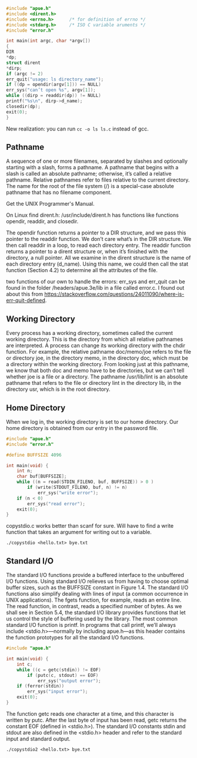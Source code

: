 ```C
#include "apue.h"
#include <dirent.h>
#include <errno.h>		/* for definition of errno */
#include <stdarg.h>		/* ISO C variable aruments */
#include "error.h"

int main(int argc, char *argv[])
{
DIR
*dp;
struct dirent
*dirp;
if (argc != 2)
err_quit("usage: ls directory_name");
if ((dp = opendir(argv[1])) == NULL)
err_sys("can’t open %s", argv[1]);
while ((dirp = readdir(dp)) != NULL)
printf("%s\n", dirp->d_name);
closedir(dp);
exit(0);
}
```



New realization: you can run `cc -o ls ls.c` instead of gcc.

## Pathname

A sequence of one or more filenames, separated by slashes and optionally starting with a slash, forms a pathname. A pathname that begins with a slash is called an absolute pathname; otherwise, it’s called a relative pathname. Relative pathnames refer to files relative to the current directory. The name for the root of the file system (/) is a special-case absolute pathname that has no filename component.

Get the UNIX Programmer's Manual.

On Linux find dirent.h: /usr/include/dirent.h has functions like functions opendir, readdir, and closedir. 

The opendir function returns a pointer to a DIR structure, and we pass this pointer to the readdir function. We don’t care what’s in the DIR structure. We then call readdir in a loop, to read each directory entry. The readdir function returns a pointer to a dirent structure or, when it’s finished with the directory, a null pointer. All we examine in the dirent structure is the name of each directory entry (d_name). Using this name, we could then call the stat function (Section 4.2) to determine all the attributes of the file.

two functions of our own to handle the errors: err_sys and err_quit can be found in the folder /headers/apue.3e/lib in a file called error.c. I found out about this from <https://stackoverflow.com/questions/24011090/where-is-err-quit-defined>. 

## Working Directory
Every process has a working directory, sometimes called the current working directory. This is the directory from which all relative pathnames are interpreted. A process can change its working directory with the chdir function. For example, the relative pathname doc/memo/joe refers to the file or directory joe, in the directory memo, in the directory doc, which must be a directory within the working directory. From looking just at this pathname, we know that both doc and memo have to be directories, but we can’t tell whether joe is a file or a directory. The
pathname /usr/lib/lint is an absolute pathname that refers to the file or directory lint in the directory lib, in the directory usr, which is in the root directory.

## Home Directory

When we log in, the working directory is set to our home directory. Our home directory
is obtained from our entry in the password file.

```c
#include "apue.h"
#include "error.h"

#define BUFFSIZE 4096

int main(void) {
	int n;
	char buf[BUFFSIZE];
	while ((n = read(STDIN_FILENO, buf, BUFFSIZE)) > 0 )
		if (write(STDOUT_FILENO, buf, n) != n)
			err_sys("write error");
	if (n < 0)
		err_sys("read error");
	exit(0);
}
```

copystdio.c works better than scanf for sure. Will have to find a write function that takes an argument for writing out to a variable.

`./copystdio <hello.txt> bye.txt`

## Standard I/O

The standard I/O functions provide a buffered interface to the unbuffered I/O
functions. Using standard I/O relieves us from having to choose optimal buffer sizes,
such as the BUFFSIZE constant in Figure 1.4. The standard I/O functions also simplify
dealing with lines of input (a common occurrence in UNIX applications). The fgets
function, for example, reads an entire line. The read function, in contrast, reads a
specified number of bytes. As we shall see in Section 5.4, the standard I/O library
provides functions that let us control the style of buffering used by the library.
The most common standard I/O function is printf. In programs that call
printf, we’ll always include <stdio.h>—normally by including apue.h—as this
header contains the function prototypes for all the standard I/O functions.

```C
#include "apue.h"

int main(void) {
	int c;
	while ((c = getc(stdin)) != EOF)
		if (putc(c, stdout) == EOF)
			err_sys("output error");
	if (ferror(stdin))
		err_sys("input error");
	exit(0);
}
```

The function getc reads one character at a time, and this character is written by putc.
After the last byte of input has been read, getc returns the constant EOF (defined in
<stdio.h>). The standard I/O constants stdin and stdout are also defined in the
<stdio.h> header and refer to the standard input and standard output.

`./copystdio2 <hello.txt> bye.txt`
